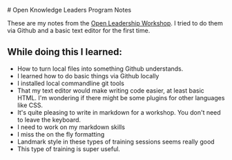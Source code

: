 # Open Knowledge Leaders Program Notes

These are my notes from the [Open Leadership Workshop](leaders.rufuspollock.org). I tried to do them via Github and a basic text editor for the first time. 

## While doing this I learned:

* How to turn local files into something Github understands. 
* I learned how to do basic things via Github locally
* I installed local commandline git tools
* That my text editor would make writing code easier, at least basic HTML. I'm wondering if there might be some plugins for other languages like CSS. 
* It's quite pleasing to write in markdown for a workshop. You don't need to leave the keyboard. 
* I need to work on my markdown skills
* I miss the on the fly formatting
* Landmark style in these types of training sessions seems really good
* This type of training is super useful. 
